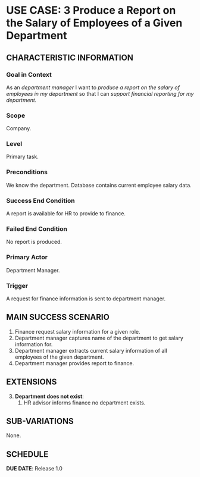 # USE CASE: 3 Produce a Report on the Salary of Employees of a Given Department

## CHARACTERISTIC INFORMATION

### Goal in Context

As an *department manager* I want to *produce a report on the salary of employees in my department* so that I can *support financial reporting for my department.*

### Scope

Company.

### Level

Primary task.

### Preconditions

We know the department.  Database contains current employee salary data.

### Success End Condition

A report is available for HR to provide to finance.

### Failed End Condition

No report is produced.

### Primary Actor

Department Manager.

### Trigger

A request for finance information is sent to department manager.

## MAIN SUCCESS SCENARIO

1. Finance request salary information for a given role.
2. Department manager captures name of the department to get salary information for.
3. Department manager extracts current salary information of all employees of the given department.
4. Department manager provides report to finance.

## EXTENSIONS

3. **Department does not exist**:
    1. HR advisor informs finance no department exists.

## SUB-VARIATIONS

None.

## SCHEDULE

**DUE DATE**: Release 1.0
